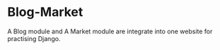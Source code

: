 # Blog-Market
A Blog module and A Market module are integrate into one website for practising Django.
